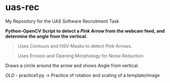 # uas-rec
My Repository for the UAS Software Recruitment Task

**Python-OpenCV Script to detect a _Pink Arrow_ from the webcam feed, and determine the angle from the vertical.**

> Uses Contours and HSV-Masks to detect Pink Arrows.

> Uses Erosion and Opening Morphology for Noise Reduction.

Draws a circle around the arrow and shows Angle from vertical.

_OLD_ - practice1.py -> Practice of rotation and scaling of a template/image
